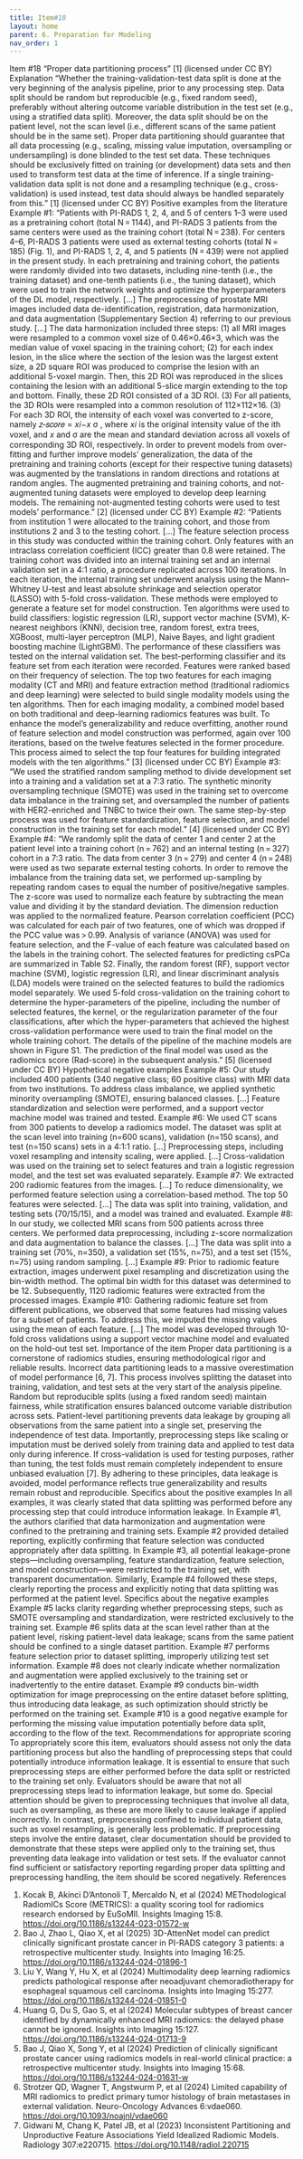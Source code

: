 ```yaml
---
title: Item#18
layout: home
parent: 6. Preparation for Modeling
nav_order: 1
---
```


Item #18
“Proper data partitioning process” [1]  (licensed under CC BY)
Explanation
“Whether the training-validation-test data split is done at the very beginning of the analysis pipeline, prior to any processing step. Data split should be random but reproducible (e.g., fixed random seed), preferably without altering outcome variable distribution in the test set (e.g., using a stratified data split). Moreover, the data split should be on the patient level, not the scan level (i.e., different scans of the same patient should be in the same set). Proper data partitioning should guarantee that all data processing (e.g., scaling, missing value imputation, oversampling or undersampling) is done blinded to the test set data. These techniques should be exclusively fitted on training (or development) data sets and then used to transform test data at the time of inference. If a single training-validation data split is not done and a resampling technique (e.g., cross-validation) is used instead, test data should always be handled separately from this.” [1] (licensed under CC BY)
Positive examples from the literature
Example #1: 
“Patients with PI-RADS 1, 2, 4, and 5 of centers 1–3 were used as a pretraining cohort (total N = 1144), and PI-RADS 3 patients from the same centers were used as the training cohort (total N = 238). For centers 4–6, PI-RADS 3 patients were used as external testing cohorts (total N = 185) (Fig. 1), and PI-RADS 1, 2, 4, and 5 patients (N = 439) were not applied in the present study. In each pretraining and training cohort, the patients were randomly divided into two datasets, including nine-tenth (i.e., the training dataset) and one-tenth patients (i.e., the tuning dataset), which were used to train the network weights and optimize the hyperparameters of the DL model, respectively. […]
The preprocessing of prostate MRI images included data de-identification, registration, data harmonization, and data augmentation (Supplementary Section 4) referring to our previous study. […]
The data harmonization included three steps: (1) all MRI images were resampled to a common voxel size of 0.46×0.46×3, which was the median value of voxel spacing in the training cohort; (2) for each index lesion, in the slice where the section of the lesion was the largest extent size, a 2D square ROI was produced to comprise the lesion with an additional 5-voxel margin. Then, this 2D ROI was reproduced in the slices containing the lesion with an additional 5-slice margin extending to the top and bottom. Finally, these 2D ROI consisted of a 3D ROI. (3) For all patients, the 3D ROIs were resampled into a common resolution of 112×112×16. (3) For each 3D ROI, the intensity of each voxel was converted to z-score, namely 𝑧‑𝑠𝑐𝑜𝑟𝑒 = 𝑥𝑖−𝑥 σ , where 𝑥𝑖  is the original intensity value of the ith voxel, and 𝑥 and σ are the mean and standard deviation across all voxels of corresponding 3D ROI, respectively.
In order to prevent models from over-fitting and further improve models’ generalization, the data of the pretraining and training cohorts (except for their respective tuning datasets) was augmented by the translations in random directions and rotations at random angles. The augmented pretraining and training cohorts, and not-augmented tuning datasets were employed to develop deep learning models. The remaining not-augmented testing cohorts were used to test models’ performance.” [2] (licensed under CC BY)
Example #2:
“Patients from institution 1 were allocated to the training cohort, and those from institutions 2 and 3 to the testing cohort. […]
The feature selection process in this study was conducted within the training cohort. Only features with an intraclass correlation coefficient (ICC) greater than 0.8 were retained. The training cohort was divided into an internal training set and an internal validation set in a 4:1 ratio, a procedure replicated across 100 iterations. In each iteration, the internal training set underwent analysis using the Mann–Whitney U-test and least absolute shrinkage and selection operator (LASSO) with 5-fold cross-validation. These methods were employed to generate a feature set for model construction. Ten algorithms were used to build classifiers: logistic regression (LR), support vector machine (SVM), K-nearest neighbors (KNN), decision tree, random forest, extra trees, XGBoost, multi-layer perceptron (MLP), Naive Bayes, and light gradient boosting machine (LightGBM). The performance of these classifiers was tested on the internal validation set. The best-performing classifier and its feature set from each iteration were recorded. Features were ranked based on their frequency of selection. The top two features for each imaging modality (CT and MRI) and feature extraction method (traditional radiomics and deep learning) were selected to build single modality models using the ten algorithms. Then for each imaging modality, a combined model based on both traditional and deep-learning radiomics features was built. To enhance the model’s generalizability and reduce overfitting, another round of feature selection and model construction was performed, again over 100 iterations, based on the twelve features selected in the former procedure. This process aimed to select the top four features for building integrated models with the ten algorithms.” [3] (licensed under CC BY)
Example #3: “We used the stratified random sampling method to divide development set into a training and a validation set at a 7:3 ratio. The synthetic minority oversampling technique (SMOTE) was used in the training set to overcome data imbalance in the training set, and oversampled the number of patients with HER2-enriched and TNBC to twice their own. The same step-by-step process was used for feature standardization, feature selection, and model construction in the training set for each model.” [4] (licensed under CC BY)
Example #4: “We randomly split the data of center 1 and center 2 at the patient level into a training cohort (n = 762) and an internal testing (n = 327) cohort in a 7:3 ratio. The data from center 3 (n = 279) and center 4 (n = 248) were used as two separate external testing cohorts.
In order to remove the imbalance from the training data set, we performed up-sampling by repeating random cases to equal the number of positive/negative samples. The z-score was used to normalize each feature by subtracting the mean value and dividing it by the standard deviation. The dimension reduction was applied to the normalized feature. Pearson correlation coefficient (PCC) was calculated for each pair of two features, one of which was dropped if the PCC value was > 0.99. Analysis of variance (ANOVA) was used for feature selection, and the F-value of each feature was calculated based on the labels in the training cohort. The selected features for predicting csPCa are summarized in Table S2. Finally, the random forest (RF), support vector machine (SVM), logistic regression (LR), and linear discriminant analysis (LDA) models were trained on the selected features to build the radiomics model separately. We used 5-fold cross-validation on the training cohort to determine the hyper-parameters of the pipeline, including the number of selected features, the kernel, or the regularization parameter of the four classifications, after which the hyper-parameters that achieved the highest cross-validation performance were used to train the final model on the whole training cohort. The details of the pipeline of the machine models are shown in Figure S1. The prediction of the final model was used as the radiomics score (Rad-score) in the subsequent analysis.” [5] (licensed under CC BY)
Hypothetical negative examples
Example #5: Our study included 400 patients (340 negative class; 60 positive class)  with MRI data from two institutions. To address class imbalance, we applied synthetic minority oversampling (SMOTE), ensuring balanced classes. […] Feature standardization and selection were performed, and a support vector machine model was trained and tested.
Example #6: We used CT scans from 300 patients to develop a radiomics model. The dataset was split at the scan level into training (n=600 scans), validation (n=150 scans), and test (n=150 scans) sets in a 4:1:1 ratio. […] Preprocessing steps, including voxel resampling and intensity scaling, were applied. […] Cross-validation was used on the training set to select features and train a logistic regression model, and the test set was evaluated separately.
Example #7: We extracted 200 radiomic features from the images. […] To reduce dimensionality, we performed feature selection using a correlation-based method. The top 50 features were selected. […] The data was split into training, validation, and testing sets (70/15/15), and a model was trained and evaluated.
Example #8: In our study, we collected MRI scans from 500 patients across three centers. We performed data preprocessing, including z-score normalization and data augmentation to balance the classes. […] The data was split into a training set (70%, n=350), a validation set (15%, n=75), and a test set (15%, n=75) using random sampling. […] 
Example #9: Prior to radiomic feature extraction, images underwent pixel resampling and discretization using the bin-width method. The optimal bin width for this dataset was determined to be 12. Subsequently, 1120 radiomic features were extracted from the processed images.
Example #10: Gathering radiomic feature set from different publications, we observed that some features had missing values for a subset of patients. To address this, we imputed the missing values using the mean of each feature. […] The model was developed through 10-fold cross validations using a support vector machine model and evaluated on the hold-out test set.
Importance of the item
Proper data partitioning is a cornerstone of radiomics studies, ensuring methodological rigor and reliable results. Incorrect data partitioning leads to a massive overestimation of model performance [6, 7]. This process involves splitting the dataset into training, validation, and test sets at the very start of the analysis pipeline. Random but reproducible splits (using a fixed random seed) maintain fairness, while stratification ensures balanced outcome variable distribution across sets. Patient-level partitioning prevents data leakage by grouping all observations from the same patient into a single set, preserving the independence of test data. Importantly, preprocessing steps like scaling or imputation must be derived solely from training data and applied to test data only during inference. If cross-validation is used for testing purposes, rather than tuning, the test folds must remain completely independent to ensure unbiased evaluation [7]. By adhering to these principles, data leakage is avoided, model performance reflects true generalizability and results remain robust and reproducible.
Specifics about the positive examples
In all examples, it was clearly stated that data splitting was performed before any processing step that could introduce information leakage. In Example #1, the authors clarified that data harmonization and augmentation were confined to the pretraining and training sets. Example #2 provided detailed reporting, explicitly confirming that feature selection was conducted appropriately after data splitting. In Example #3, all potential leakage-prone steps—including oversampling, feature standardization, feature selection, and model construction—were restricted to the training set, with transparent documentation. Similarly, Example #4 followed these steps, clearly reporting the process and explicitly noting that data splitting was performed at the patient level.
Specifics about the negative examples
Example #5 lacks clarity regarding whether preprocessing steps, such as SMOTE oversampling and standardization, were restricted exclusively to the training set. Example #6 splits data at the scan level rather than at the patient level, risking patient-level data leakage; scans from the same patient should be confined to a single dataset partition. Example #7 performs feature selection prior to dataset splitting, improperly utilizing test set information. Example #8 does not clearly indicate whether normalization and augmentation were applied exclusively to the training set or inadvertently to the entire dataset. Example #9 conducts bin-width optimization for image preprocessing on the entire dataset before splitting, thus introducing data leakage, as such optimization should strictly be performed on the training set. Example #10 is a good negative example for performing the missing value imputation potentially before data split, according to the flow of the text.
Recommendations for appropriate scoring
To appropriately score this item, evaluators should assess not only the data partitioning process but also the handling of preprocessing steps that could potentially introduce information leakage. It is essential to ensure that such preprocessing steps are either performed before the data split or restricted to the training set only.
Evaluators should be aware that not all preprocessing steps lead to information leakage, but some do. Special attention should be given to preprocessing techniques that involve all data, such as oversampling, as these are more likely to cause leakage if applied incorrectly. In contrast, preprocessing confined to individual patient data, such as voxel resampling, is generally less problematic.
If preprocessing steps involve the entire dataset, clear documentation should be provided to demonstrate that these steps were applied only to the training set, thus preventing data leakage into validation or test sets.
If the evaluator cannot find sufficient or satisfactory reporting regarding proper data splitting and preprocessing handling, the item should be scored negatively.
References
1. 	Kocak B, Akinci D’Antonoli T, Mercaldo N, et al (2024) METhodological RadiomICs Score (METRICS): a quality scoring tool for radiomics research endorsed by EuSoMII. Insights Imaging 15:8. https://doi.org/10.1186/s13244-023-01572-w
2. 	Bao J, Zhao L, Qiao X, et al (2025) 3D-AttenNet model can predict clinically significant prostate cancer in PI-RADS category 3 patients: a retrospective multicenter study. Insights into Imaging 16:25. https://doi.org/10.1186/s13244-024-01896-1
3. 	Liu Y, Wang Y, Hu X, et al (2024) Multimodality deep learning radiomics predicts pathological response after neoadjuvant chemoradiotherapy for esophageal squamous cell carcinoma. Insights into Imaging 15:277. https://doi.org/10.1186/s13244-024-01851-0
4. 	Huang G, Du S, Gao S, et al (2024) Molecular subtypes of breast cancer identified by dynamically enhanced MRI radiomics: the delayed phase cannot be ignored. Insights into Imaging 15:127. https://doi.org/10.1186/s13244-024-01713-9
5. 	Bao J, Qiao X, Song Y, et al (2024) Prediction of clinically significant prostate cancer using radiomics models in real-world clinical practice: a retrospective multicenter study. Insights into Imaging 15:68. https://doi.org/10.1186/s13244-024-01631-w
6. 	Strotzer QD, Wagner T, Angstwurm P, et al (2024) Limited capability of MRI radiomics to predict primary tumor histology of brain metastases in external validation. Neuro-Oncology Advances 6:vdae060. https://doi.org/10.1093/noajnl/vdae060
7. 	Gidwani M, Chang K, Patel JB, et al (2023) Inconsistent Partitioning and Unproductive Feature Associations Yield Idealized Radiomic Models. Radiology 307:e220715. https://doi.org/10.1148/radiol.220715

